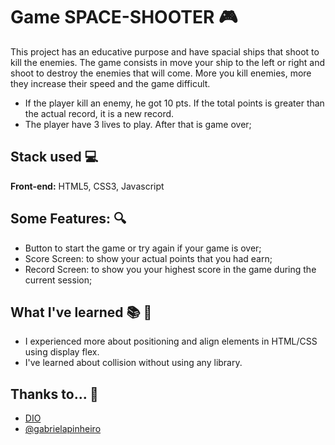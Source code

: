 # Game SPACE-SHOOTER 🎮

This project has an educative purpose and have spacial ships that shoot to kill the enemies.
The game consists in move your ship to the left or right and shoot to destroy the enemies that will come.
More you kill enemies, more they increase their speed and the game difficult.
- If the player kill an enemy, he got 10 pts. If the total points is greater than the actual record, it is a new record.
- The player have 3 lives to play. After that is game over;


## Stack used 💻

**Front-end:** HTML5, CSS3, Javascript


## Some Features: 🔍

- Button to start the game or try again if your game is over;
- Score Screen: to show your actual points that you had earn; 
- Record Screen: to show you your highest score in the game during the current session;


## What I've learned 📚 📝 

- I experienced more about positioning and align elements in HTML/CSS using display flex.
- I've learned about collision without using any library.

## Thanks to... 💖

- [DIO](https://web.dio.me/)
- [@gabrielapinheiro](https://www.github.com/SpruceGabriela)